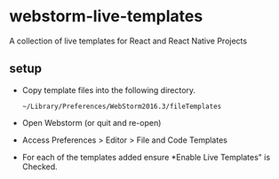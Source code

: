 # webstorm-live-templates
A collection of live templates for React and React Native Projects

## setup

- Copy template files into the following directory.

    ```~/Library/Preferences/WebStorm2016.3/fileTemplates```

- Open Webstorm (or quit and re-open)
- Access Preferences > Editor > File and Code Templates
- For each of the templates added ensure *Enable Live Templates" is Checked.
